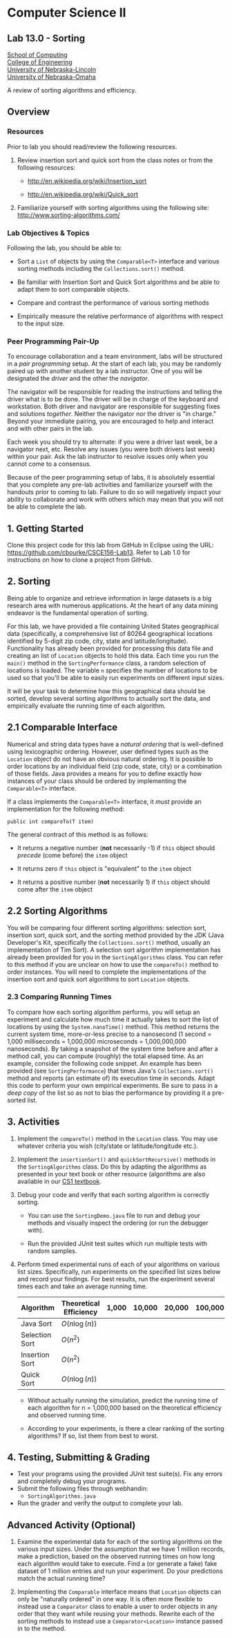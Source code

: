 # Computer Science II
## Lab 13.0 - Sorting
[School of Computing](https://computing.unl.edu)  
[College of Engineering](https://engineering.unl.edu/)  
[University of Nebraska-Lincoln](https://unl.edu)  
[University of Nebraska-Omaha](https://unomaha.edu)  

A review of sorting algorithms and efficiency.

## Overview

### Resources

Prior to lab you should read/review the following resources.

1.  Review insertion sort and quick sort from the class notes or from
    the following resources:

    -   <http://en.wikipedia.org/wiki/Insertion_sort>

    -   <http://en.wikipedia.org/wiki/Quick_sort>

2.  Familiarize yourself with sorting algorithms using the following
    site: <http://www.sorting-algorithms.com/>
    
### Lab Objectives & Topics

Following the lab, you should be able to:

-   Sort a `List` of objects by using the `Comparable<T>` interface 
    and various sorting methods including the `Collections.sort()` method.

-   Be familiar with Insertion Sort and Quick Sort algorithms and be
    able to adapt them to sort comparable objects.

-   Compare and contrast the performance of various sorting methods

-   Empirically measure the relative performance of algorithms with
    respect to the input size.
    
### Peer Programming Pair-Up

To encourage collaboration and a team environment, labs will be
structured in a *pair programming* setup.  At the start of
each lab, you may be randomly paired up with another student by
a lab instructor.  One of you will be designated the *driver* 
and the other the *navigator*.  

The navigator will be responsible for reading the instructions 
and telling the driver what is to be done.  The driver will be 
in charge of the keyboard and workstation.  Both driver and 
navigator are responsible for suggesting fixes and solutions 
*together*.  Neither the navigator nor the driver is "in charge."  
Beyond your immediate pairing, you are encouraged to help and 
interact and with other pairs in the lab.

Each week you should try to alternate: if you were a driver 
last week, be a navigator next, etc.  Resolve any issues (you 
were both drivers last week) within your pair.  Ask the lab 
instructor to resolve issues only when you cannot come to a 
consensus.  

Because of the peer programming setup of labs, it is absolutely 
essential that you complete any pre-lab activities and familiarize
yourself with the handouts prior to coming to lab.  Failure to do
so will negatively impact your ability to collaborate and work with 
others which may mean that you will not be able to complete the
lab.  

## 1. Getting Started

Clone this project code for this lab from GitHub in Eclipse using the
URL: https://github.com/cbourke/CSCE156-Lab13. Refer to Lab 1.0 for
instructions on how to clone a project from GitHub.

## 2. Sorting

Being able to organize and retrieve information in large datasets is a
big research area with numerous applications. At the heart of any data
mining endeavor is the fundamental operation of sorting.

For this lab, we have provided a file containing United States
geographical data (specifically, a comprehensive list of 80264
geographical locations identified by 5-digit zip code, city, state 
and latitude/longitude). Functionality has already been provided for
processing this data file and creating an list of `Location` objects 
to hold this data. Each time you run the `main()` method in the 
`SortingPerformance` class, a random selection of locations is loaded. 
The variable `n` specifies the number of locations to be used
so that you'll be able to easily run experiments on different input sizes.

It will be your task to determine how this geographical data should be
sorted, develop several sorting algorithms to actually sort the data,
and empirically evaluate the running time of each algorithm.

## 2.1 Comparable Interface

Numerical and string data types have a *natural ordering* that is
well-defined using lexicographic ordering.  However, user defined 
types such as the `Location` object do not have an obvious natural 
ordering.  It is possible to order locations by an individual field 
(zip code, state, city) or a combination of those fields. Java 
provides a means for you to define exactly how instances of your class 
should be ordered by implementing the `Comparable<T>` interface.

If a class implements the `Comparable<T>` interface, it *must* provide 
an implementation for the following method:

`public int compareTo(T item)`

The general contract of this method is as follows:

-   It returns a negative number (**not** necessarily -1) if `this` object should *precede*
    (come before) the `item` object

-   It returns zero if `this` object is "equivalent" to the `item` object

-   It returns a positive number (**not** necessarily 1) if `this` object should come after the
    `item` object

## 2.2 Sorting Algorithms

You will be comparing four different sorting algorithms: selection sort,
insertion sort, quick sort, and the sorting method provided by the JDK
(Java Developer's Kit, specifically the `Collections.sort()` method, 
usually an implementation of Tim Sort).  A selection sort algorithm 
implementation has already been provided for you in the `SortingAlgorithms` 
class.  You can refer to this method if you are unclear on how to
use the `compareTo()` method to order instances. You will need to 
complete the implementations of the insertion sort and quick sort 
algorithms to sort `Location` objects. 

### 2.3 Comparing Running Times

To compare how each sorting algorithm performs, you will setup an
experiment and calculate how much time it actually takes to sort the
list of locations by using the `System.nanoTime()` method. This method 
returns the current system time, more-or-less precise to a nanosecond 
(1 second = 1,000 milliseconds = 1,000,000 microseconds = 1,000,000,000 nanoseconds). 
By taking a snapshot of the system time before and after a method call, you
can compute (roughly) the total elapsed time. As an example, consider
the following code snippet.  An example has been provided (see 
`SortingPerformance`) that times Java's `Collections.sort()` method and 
reports (an estimate of) its execution time in seconds.  Adapt this
code to perform your own empirical experiments.  Be sure to pass in a
*deep copy* of the list so as not to bias the performance by providing
it a pre-sorted list.

## 3. Activities

1.  Implement the `compareTo()` method in the `Location` class. You may 
    use whatever criteria you wish (city/state or latitude/longitude etc.).

2.  Implement the `insertionSort()` and `quickSortRecursive()` methods in 
    the `SortingAlgorithms` class. Do this by adapting the
    algorithms as presented in your text book or other resource
    (algorithms are also available in our [CS1
    textbook](https://bitbucket.org/chrisbourke/computersciencei/raw/44fb9b39be3221dc02c1b5d0712f9b9f03260e46/ComputerScienceOne.pdf).

3.  Debug your code and verify that each sorting algorithm is correctly
    sorting.
    
    - You can use the `SortingDemo.java` file to run and debug your methods and
      visually inspect the ordering (or run the debugger with).
    
    - Run the provided JUnit test suites which run multiple tests with
      random samples.

4.  Perform timed experimental runs of each of your algorithms
    on various list sizes.  Specifically, run experiments on the specified 
    list sizes below and record your findings.  For best results, run the 
    experiment several times each and take an average running time.  
    
    | Algorithm      | Theoretical Efficiency | 1,000 | 10,000 | 20,000 | 100,000 |
    |----------------|------------------------|-------|--------|--------|---------|
    | Java Sort      | $O(n\log{(n)})$        |       |        |        |         |
    | Selection Sort | $O(n^2)$               |       |        |        |         |
    | Insertion Sort | $O(n^2)$               |       |        |        |         |
    | Quick Sort     | $O(n\log{(n)})$        |       |        |        |         |                                               

    - Without actually running the simulation, predict the running time of
      each algorithm for n = 1,000,000 based on the theoretical efficiency
      and observed running time.

    - According to your experiments, is there a clear ranking of the
      sorting algorithms? If so, list them from best to worst. 


## 4. Testing, Submitting & Grading

* Test your programs using the provided JUnit test suite(s).  Fix any
errors and completely debug your programs.
* Submit the following files through webhandin:
  * `SortingAlgorithms.java`
* Run the grader and verify the output to complete your lab.

## Advanced Activity (Optional) 

1.  Examine the experimental data for each of the sorting algorithms on
    the various input sizes. Under the assumption that we have 1 million
    records, make a prediction, based on the observed running times on
    how long each algorithm would take to execute. Find a (or generate a
    fake) fake dataset of 1 million entries and run your experiment. Do
    your predictions match the actual running time?

2.  Implementing the `Comparable` interface means that `Location` objects 
    can only be "naturally ordered" in one way. It is often more flexible 
    to instead use a `Comparator` class
    to enable a user to order objects in any order that they want while
    reusing your methods. Rewrite each of the sorting methods to instead
    use a `Comparator<Location>` instance passed in to the method.







